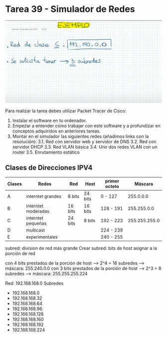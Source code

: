 # Tarea 39 - Simulador de Redes

[![Watch the video](ejercicio.jpg)](https://www.youtube.com/watch?v=lEKR7WtKzDA)

Para realizar la tarea debes utilizar Packet Tracer de Cisco:
1. Instalar el software en tu ordenador.
2. Empezar a entender cómo trabajar con este software y a profundizar en conceptos adquiridos en
anteriores tareas.
3. Montar en el simulador las siguientes redes (añadimos links con la resolución):
    3.1. Red con servidor web y servidor de DNS
    3.2. Red con servidor DHCP
    3.3. Red VLAN básica
    3.4. Unir dos redes VLAN con un router
    3.5. Enrutamiento estático


## Clases de Direcciones IPV4

<div align="center">

| Clases | Redes            | Red     | Host    | primer octeto | Máscara      | 
| ----| ------------------- |---------|---------|---------------|--------------|
| A   | interntet grandes   | 8 bits  | 24 bits | 0 - 127       |255.0.0.0     |
| B   | interntet moderadas | 16 bits | 16 bits | 128 - 191     |255.255.0.0   |
| C   | interntet pequeñas  | 24 bits | 8 bits  | 192 - 223     |255.255.255.0 |
| D   | multicast           |         |         | 224 - 239     |              |
| E   | experimentales      |         |         | 240 - 255     |              |

</div>

subred: division de red más grande
Crear subred: bits de host asignar a la porción de red

con 4 bits prestados de la porción de host --> 2^4 = 16 subredes --> máscara: 255.240.0.0
con 3 bits prestados de la porción de host --> 2^3 = 8 subredes --> máscara: 255.255.255.224

Red: 192.168.168.0
Subredes
* 192.168.168.0
* 192.168.168.32
* 192.168.168.64
* 192.168.168.96
* 192.168.168.128
* 192.168.168.160
* 192.168.168.192
* 192.168.168.224
